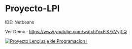 # Proyecto-LPI


IDE: Netbeans

Ver Demo : https://www.youtube.com/watch?v=FIKFcVyj1IQ


[![Proyecto Lengiuaje de Programacion I](https://img.youtube.com./vi/FIKFcVyj1IQ/0.jpg)](https://www.youtube.com/watch?v=FIKFcVyj1IQ)
